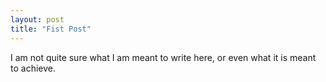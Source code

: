 ```yaml
---
layout: post
title: "Fist Post"
---
```

I am not quite sure what I am meant to write here, or even what it is meant to achieve.
